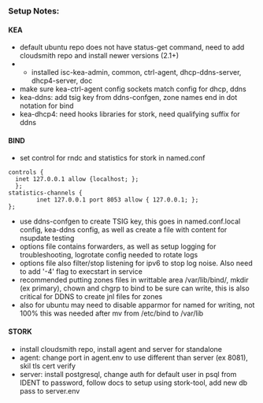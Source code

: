 ### Setup Notes:

#### KEA

- default ubuntu repo does not have status-get command, need to add cloudsmith repo and install newer versions (2.1+)
- - installed isc-kea-admin, common, ctrl-agent, dhcp-ddns-server, dhcp4-server, doc
- make sure kea-ctrl-agent config sockets match config for dhcp, ddns
- kea-ddns: add tsig key from ddns-confgen, zone names end in dot notation for bind
- kea-dhcp4: need hooks libraries for stork, need qualifying suffix for ddns

#### BIND

- set control for rndc and statistics for stork in named.conf
```
controls {
  inet 127.0.0.1 allow {localhost; };
  };
statistics-channels {
        inet 127.0.0.1 port 8053 allow { 127.0.0.1; };
};
```
- use ddns-confgen to create TSIG key, this goes in named.conf.local config, kea-ddns config, as well as create a file with content for nsupdate testing
- options file contains forwarders, as well as setup logging for troubleshooting, logrotate config needed to rotate logs
- options file also filter/stop listening for ipv6 to stop log noise.  Also need to add '-4' flag to execstart in service
- recommended putting zones files in writtable area /var/lib/bind/,  mkdir (ex primary), chown and chgrp to bind to be sure can write, this is also critical for DDNS to create jnl files for zones
- also for ubuntu may need to disable apparmor for named for writing, not 100% this was needed after mv from /etc/bind to /var/lib


#### STORK

- install cloudsmith repo, install agent and server for standalone
- agent: change port in agent.env to use different than server (ex 8081), skil tls cert verify
- server: install postgresql, change auth for default user in psql from IDENT to password, follow docs to setup using stork-tool, add new db pass to server.env